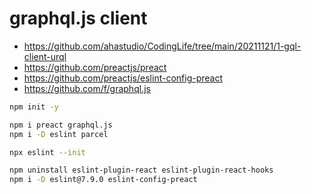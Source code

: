 # graphql.js client

- <https://github.com/ahastudio/CodingLife/tree/main/20211121/1-gql-client-urql>
- <https://github.com/preactjs/preact>
- <https://github.com/preactjs/eslint-config-preact>
- <https://github.com/f/graphql.js>

```bash
npm init -y

npm i preact graphql.js
npm i -D eslint parcel

npx eslint --init

npm uninstall eslint-plugin-react eslint-plugin-react-hooks
npm i -D eslint@7.9.0 eslint-config-preact
```
